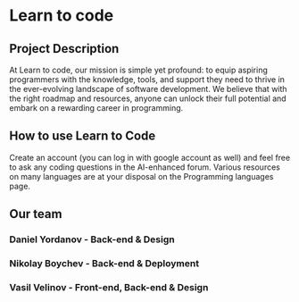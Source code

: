 # Learn to code

## Project Description

At Learn to code, our mission is simple yet profound: to equip aspiring programmers with the knowledge, tools, and support they need to thrive in the ever-evolving landscape of software development. We believe that with the right roadmap and resources, anyone can unlock their full potential and embark on a rewarding career in programming.

## How to use Learn to Code

Create an account (you can log in with google account as well) and feel free to ask any coding questions in the AI-enhanced forum. Various resources on many languages are at your disposal on the Programming languages page.

## Our team

### Daniel Yordanov - Back-end & Design
### Nikolay Boychev - Back-end & Deployment
### Vasil Velinov - Front-end, Back-end & Design
